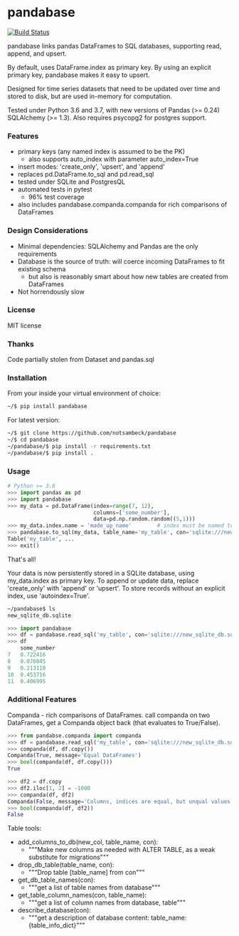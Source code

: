 # pandabase
[![Build Status](https://travis-ci.org/notsambeck/pandabase.svg?branch=master)](https://travis-ci.org/notsambeck/pandabase)

pandabase links pandas DataFrames to SQL databases, supporting read, append, and upsert.

By default, uses DataFrame.index as primary key. By using an explicit primary key, pandabase makes it easy to upsert.

Designed for time series datasets that need to be updated over time and stored to disk, but are used in-memory for computation.

Tested under Python 3.6 and 3.7, with new versions of Pandas (>= 0.24) SQLAlchemy (>= 1.3). Also requires psycopg2 for postgres support.

### Features
* primary keys (any named index is assumed to be the PK)
  * also supports auto_index with parameter auto_index=True 
* insert modes: 'create_only', 'upsert', and 'append'
* replaces pd.DataFrame.to_sql and pd.read_sql
* tested under SQLite and PostgresQL
* automated tests in pytest
  * 96% test coverage
* also includes pandabase.companda.companda for rich comparisons of DataFrames

### Design Considerations
* Minimal dependencies: SQLAlchemy and Pandas are the only requirements
* Database is the source of truth: will coerce incoming DataFrames to fit existing schema
  * but also is reasonably smart about how new tables are created from DataFrames
* Not horrendously slow

### License
MIT license

### Thanks
Code partially stolen from Dataset and pandas.sql

### Installation
From your inside your virtual environment of choice:

```bash
~/$ pip install pandabase
```

For latest version:

```bash
~/$ git clone https://github.com/notsambeck/pandabase
~/$ cd pandabase
~/pandabase/$ pip install -r requirements.txt
~/pandabase/$ pip install .
```

### Usage
```python
# Python >= 3.6
>>> import pandas as pd
>>> import pandabase
>>> my_data = pd.DataFrame(index=range(7, 12), 
                           columns=['some_number'],
                           data=pd.np.random.random((5,1)))
>>> my_data.index.name = 'made_up_name'        # index must be named to use as PK
>>> pandabase.to_sql(my_data, table_name='my_table', con='sqlite:///new_sqlite_db.sqlite', how='create_only')
Table('my_table', ...
>>> exit()
```

That's all! 

Your data is now persistently stored in a SQLite database, using my_data.index as primary key. To append or update data, replace 'create_only' with 'append' or 'upsert'. To store records without an explicit index, use 'autoindex=True'.

```bash
~/pandabase$ ls
new_sqlite_db.sqlite
```

```python
>>> import pandabase
>>> df = pandabase.read_sql('my_table', con='sqlite:///new_sqlite_db.sqlite'))
>>> df
    some_number 
7   0.722416 
8   0.076045 
9   0.213118 
10  0.453716 
11  0.406995
```

### Additional Features
Companda - rich comparisons of DataFrames. call companda on two DataFrames, get a Companda object back (that evaluates to True/False).

```python
>>> from pandabse.companda import companda
>>> df = pandabase.read_sql('my_table', con='sqlite:///new_sqlite_db.sqlite'))
>>> companda(df, df.copy())
Companda(True, message='Equal DataFrames')
>>> bool(companda(df, df.copy()))
True

>>> df2 = df.copy
>>> df2.iloc[1, 2] = -1000
>>> companda(df, df2)
Companda(False, message='Columns, indices are equal, but unqual values in columns...')
>>> bool(companda(df, df2))
False
```

Table tools:
* add_columns_to_db(new_col, table_name, con):
    * """Make new columns as needed with ALTER TABLE, as a weak substitute for migrations"""
* drop_db_table(table_name, con):
    * """Drop table [table_name] from con"""
* get_db_table_names(con):
    * """get a list of table names from database"""
* get_table_column_names(con, table_name):
    * """get a list of column names from database, table"""
* describe_database(con):
    * """get a description of database content: table_name: {table_info_dict}"""

